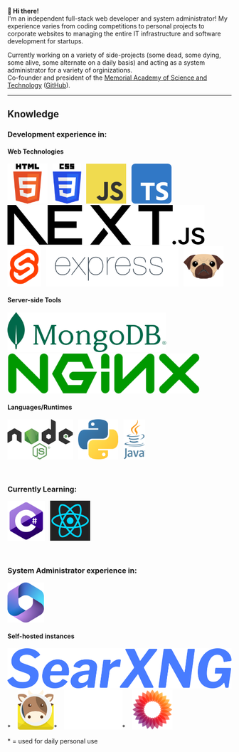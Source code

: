 **👋 Hi there!**<br>
I'm an independent full-stack web developer and system administrator! My experience varies from coding competitions to personal projects to corporate websites to managing the entire IT infrastructure and software development for startups.

Currently working on a variety of side-projects (some dead, some dying, some alive, some alternate on a daily basis) and acting as a system administrator for a variety of orginizations.<br>
Co-founder and president of the [Memorial Academy of Science and Technology](https://memorialacademy.org) ([GitHub](https://github.com/Memorial-Academy)).
<br>
<hr>

## Knowledge

### Development experience in:<br>
#### Web Technologies
<img src="img/HTML_Logo.png" alt="HTML" height="90">&nbsp;&nbsp;
<img src="img/CSS_Logo.png" alt="CSS" height="90">&nbsp;&nbsp;
<img src="img/JS_Logo.png" alt="JavaScript" height="90">&nbsp;&nbsp;
<img src="img/TS_Logo.png" alt="TypeScript" height="90">&nbsp;&nbsp;
<br>
<img src="img/nextjs.svg" alt="Next.js" height="90">&nbsp;&nbsp;
<img src="img/svelte.png" alt="Svelte" height="90">&nbsp;&nbsp;
<img src="img/Expressjs.png" alt="ExpressJS" height="90">&nbsp;&nbsp;
<img src="img/pug.png" alt="Pug" height="90">&nbsp;&nbsp;

#### Server-side Tools
<img src="img/mongo.png" alt="MongoDB" height="90">&nbsp;&nbsp;
<img src="img/nginx.png" alt="NGINX" height="90">&nbsp;&nbsp;

#### Languages/Runtimes
<img src="img/NodeJS_Logo.png" alt="NodeJS" height="90">&nbsp;&nbsp;
<img src="img/Python_Logo.png" alt="Python" height="90">&nbsp;&nbsp;
<img src="img/java.png" alt="java" height="90">&nbsp;&nbsp;

<br>

### Currently Learning:<br>
<img src="img/c-sharp_Logo.png" alt="C#" height="90">&nbsp;&nbsp;
<img src="img/react.png" alt="react" height="90">&nbsp;&nbsp;

<br>

### System Administrator experience in:<br>
[<img src="img/microsoft_365.png" alt="Microsoft 365" height="90">](https://www.microsoft365.com/)&nbsp;&nbsp;
#### Self-hosted instances
[<img src="img/searxng.svg" alt="SearxNG" height="90">](https://docs.searxng.org)* &nbsp;&nbsp;
[<img src="img/mailcow.svg" alt="mailcow" height="90">](https://docs.mailcow.email/)* &nbsp;&nbsp;
[<img src="img/nextcloud_white.svg" alt="Nextcloud" height="90">](https://nextcloud.com/)* &nbsp;&nbsp;
[<img src="img/mediawiki.svg" alt="MediaWiki" height="90">](https://www.mediawiki.org/wiki/MediaWiki)&nbsp;&nbsp;

\* =  used for daily personal use